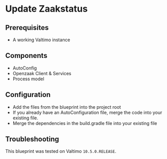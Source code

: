 # Update Zaakstatus
## Prerequisites
- A working Valtimo instance

## Components
- AutoConfig
- Openzaak Client & Services
- Process model

## Configuration
- Add the files from the blueprint into the project root
- If you already have an AutoConfiguration file, merge the code into your existing file.
- Merge the dependencies in the build.gradle file into your existing file

## Troubleshooting

This blueprint was tested on Valtimo `10.5.0.RELEASE`.

